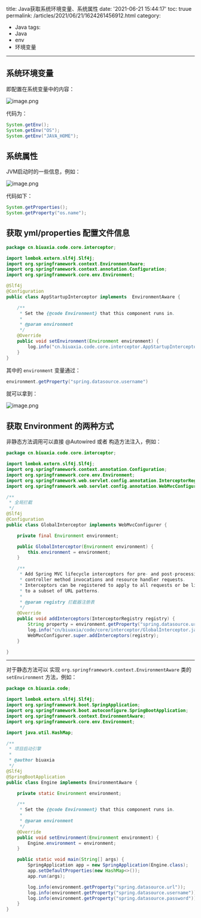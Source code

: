 title: Java获取系统环境变量、系统属性
date: '2021-06-21 15:44:17'
toc: truue
permalink: /articles/2021/06/21/1624261456912.html
category: 
 - Java
tags: 
 - Java
 - env
 - 环境变量
---

## 系统环境变量

即配置在系统变量中的内容：

![image.png](https://b3logfile.com/file/2021/06/image-8c0990b5.png)


<!-- more -->

代码为：

```java
System.getEnv();
System.getEnv("OS");
System.getEnv("JAVA_HOME");
```

## 系统属性

JVM启动时的一些信息，例如：

![image.png](https://b3logfile.com/file/2021/06/image-a7b768a2.png)

代码如下：

```java
System.getProperties();
System.getProperty("os.name");
```

## 获取 yml/properties 配置文件信息

```java
package cn.biuaxia.code.core.interceptor;

import lombok.extern.slf4j.Slf4j;
import org.springframework.context.EnvironmentAware;
import org.springframework.context.annotation.Configuration;
import org.springframework.core.env.Environment;

@Slf4j
@Configuration
public class AppStartupInterceptor implements  EnvironmentAware {

    /**
     * Set the {@code Environment} that this component runs in.
     *
     * @param environment
     */
    @Override
    public void setEnvironment(Environment environment) {
        log.info("cn.biuaxia.code.core.interceptor.AppStartupInterceptor.setEnvironment");
    }
}
```

其中的 `environment` 变量通过：

```java
environment.getProperty("spring.datasource.username")
```

就可以拿到：

![image.png](https://b3logfile.com/file/2021/06/image-eed6907f.png)

## 获取 Environment 的两种方式

非静态方法调用可以直接 @Autowired 或者 构造方法注入，例如：

```java
package cn.biuaxia.code.core.interceptor;

import lombok.extern.slf4j.Slf4j;
import org.springframework.context.annotation.Configuration;
import org.springframework.core.env.Environment;
import org.springframework.web.servlet.config.annotation.InterceptorRegistry;
import org.springframework.web.servlet.config.annotation.WebMvcConfigurer;

/**
 * 全局拦截
 */
@Slf4j
@Configuration
public class GlobalInterceptor implements WebMvcConfigurer {

    private final Environment environment;

    public GlobalInterceptor(Environment environment) {
        this.environment = environment;
    }

    /**
     * Add Spring MVC lifecycle interceptors for pre- and post-processing of
     * controller method invocations and resource handler requests.
     * Interceptors can be registered to apply to all requests or be limited
     * to a subset of URL patterns.
     *
     * @param registry 拦截器注册表
     */
    @Override
    public void addInterceptors(InterceptorRegistry registry) {
        String property = environment.getProperty("spring.datasource.url");
        log.info("cn/biuaxia/code/core/interceptor/GlobalInterceptor.java:property: [{}]", property);
        WebMvcConfigurer.super.addInterceptors(registry);
    }

}
```

---

对于静态方法可以 实现 `org.springframework.context.EnvironmentAware` 类的 `setEnvironment` 方法，例如：

```java
package cn.biuaxia.code;

import lombok.extern.slf4j.Slf4j;
import org.springframework.boot.SpringApplication;
import org.springframework.boot.autoconfigure.SpringBootApplication;
import org.springframework.context.EnvironmentAware;
import org.springframework.core.env.Environment;

import java.util.HashMap;

/**
 * 项目启动引擎
 *
 * @author biuaxia
 */
@Slf4j
@SpringBootApplication
public class Engine implements EnvironmentAware {

    private static Environment environment;

    /**
     * Set the {@code Environment} that this component runs in.
     *
     * @param environment
     */
    @Override
    public void setEnvironment(Environment environment) {
        Engine.environment = environment;
    }

    public static void main(String[] args) {
        SpringApplication app = new SpringApplication(Engine.class);
        app.setDefaultProperties(new HashMap<>());
        app.run(args);

        log.info(environment.getProperty("spring.datasource.url"));
        log.info(environment.getProperty("spring.datasource.username"));
        log.info(environment.getProperty("spring.datasource.password"));
    }
}
```
